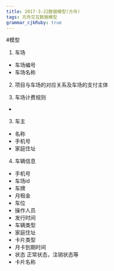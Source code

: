 ```yaml
---
title: 2017-3-22数据模型(方舟)
tags: 方舟交互数据模型
grammar_cjkRuby: true
---
```

#模型
1. 车场
* 车场编号
* 车场名称
2. 项目与车场的对应关系及车场的支付主体

2. 车场计费规则
* 
3. 车主
* 名称
* 手机号
* 家庭住址
4. 车辆信息
* 手机号
* 车场id
* 车牌
* 月租金
* 车位
* 操作人员
* 发行时间
* 车辆类型
* 家庭住址
* 卡片类型
* 月卡到期时间
* 状态  正常状态，注销状态等
* 卡片名称